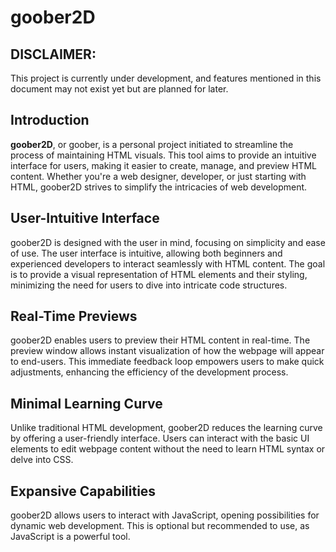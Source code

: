 # goober2D

## DISCLAIMER:
This project is currently under development, and features mentioned in this document may not exist yet but are planned for later.

## Introduction

**goober2D**, or goober, is a personal project initiated to streamline the process of maintaining HTML visuals. This tool aims to provide an intuitive interface for users, making it easier to create, manage, and preview HTML content. Whether you're a web designer, developer, or just starting with HTML, goober2D strives to simplify the intricacies of web development.

## User-Intuitive Interface

goober2D is designed with the user in mind, focusing on simplicity and ease of use. The user interface is intuitive, allowing both beginners and experienced developers to interact seamlessly with HTML content. The goal is to provide a visual representation of HTML elements and their styling, minimizing the need for users to dive into intricate code structures.

## Real-Time Previews

goober2D enables users to preview their HTML content in real-time. The preview window allows instant visualization of how the webpage will appear to end-users. This immediate feedback loop empowers users to make quick adjustments, enhancing the efficiency of the development process.

## Minimal Learning Curve

Unlike traditional HTML development, goober2D reduces the learning curve by offering a user-friendly interface. Users can interact with the basic UI elements to edit webpage content without the need to learn HTML syntax or delve into CSS.

## Expansive Capabilities

goober2D allows users to interact with JavaScript, opening possibilities for dynamic web development. This is optional but recommended to use, as JavaScript is a powerful tool.

